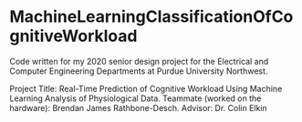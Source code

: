 # MachineLearningClassificationOfCognitiveWorkload
Code written for my 2020 senior design project for the Electrical and Computer Engineering Departments at Purdue University Northwest. 

Project Title: Real-Time Prediction of Cognitive Workload Using Machine Learning Analysis of Physiological Data. 
Teammate (worked on the hardware): Brendan James Rathbone-Desch. 
Advisor: Dr. Colin Elkin
